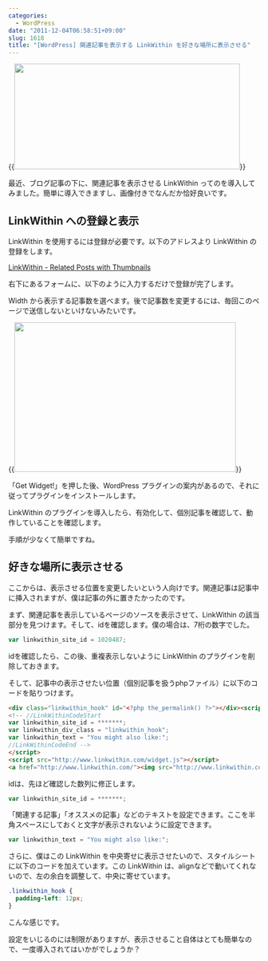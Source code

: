 ```yaml
---
categories:
  - WordPress
date: "2011-12-04T06:58:51+09:00"
slug: 1618
title: "[WordPress] 関連記事を表示する LinkWithin を好きな場所に表示させる"
---
```


{{<img alt="" src="/images/2011/12/1618_1.png" width="452" height="212">}}

最近、ブログ記事の下に、関連記事を表示させる LinkWithin ってのを導入してみました。簡単に導入できますし、画像付きでなんだか恰好良いです。

## LinkWithin への登録と表示

LinkWithin を使用するには登録が必要です。以下のアドレスより LinkWithin の登録をします。

[LinkWithin - Related Posts with Thumbnails](http://www.linkwithin.com/learn)

右下にあるフォームに、以下のように入力するだけで登録が完了します。

Width から表示する記事数を選べます。後で記事数を変更するには、毎回このページで送信しないといけないみたいです。

{{<img alt="" src="/images/2011/12/1618_2.png" width="444" height="300">}}

「Get Widget!」を押した後、WordPress プラグインの案内があるので、それに従ってプラグインをインストールします。

LinkWithin のプラグインを導入したら、有効化して、個別記事を確認して、動作していることを確認します。

手順が少なくて簡単ですね。

## 好きな場所に表示させる

ここからは、表示させる位置を変更したいという人向けです。関連記事は記事中に挿入されますが、僕は記事の外に置きたかったのです。

まず、関連記事を表示しているページのソースを表示させて、LinkWithin の該当部分を見つけます。そして、idを確認します。僕の場合は、7桁の数字でした。

```javascript
var linkwithin_site_id = 1020487;
```

idを確認したら、この後、重複表示しないように LinkWithin のプラグインを削除しておきます。

そして、記事中の表示させたい位置（個別記事を扱うphpファイル）に以下のコードを貼りつけます。

```html
<div class="linkwithin_hook" id="<?php the_permalink() ?>"></div><script>
<!-- //LinkWithinCodeStart
var linkwithin_site_id = *******;
var linkwithin_div_class = "linkwithin_hook";
var linkwithin_text = "You might also like:";
//LinkWithinCodeEnd -->
</script>
<script src="http://www.linkwithin.com/widget.js"></script>
<a href="http://www.linkwithin.com/"><img src="http://www.linkwithin.com/pixel.png" alt="Related Posts Plugin for WordPress, Blogger..." style="border: 0" /></a>
```

idは、先ほど確認した数列に修正します。

```javascript
var linkwithin_site_id = *******;
```

「関連する記事」「オススメの記事」などのテキストを設定できます。ここを半角スペースにしておくと文字が表示されないように設定できます。

```javascript
var linkwithin_text = "You might also like:";
```

さらに、僕はこの LinkWithin を中央寄せに表示させたいので、スタイルシートに以下のコードを加えています。この LinkWithin は、alignなどで動いてくれないので、左の余白を調整して、中央に寄せています。

```css
.linkwithin_hook {
  padding-left: 12px;
}
```

こんな感じです。

設定をいじるのには制限がありますが、表示させること自体はとても簡単なので、一度導入されてはいかがでしょうか？
